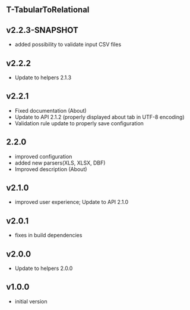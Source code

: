 T-TabularToRelational
----------

v2.2.3-SNAPSHOT
---
* added possibility to validate input CSV files

v2.2.2
---
* Update to helpers 2.1.3

v2.2.1
---
* Fixed documentation (About)
* Update to API 2.1.2 (properly displayed about tab in UTF-8 encoding)
* Validation rule update to properly save configuration

2.2.0
---
* improved configuration
* added new parsers(XLS, XLSX, DBF)
* Improved description (About)

v2.1.0
---
* improved user experience; Update to API 2.1.0

v2.0.1
---
* fixes in build dependencies

v2.0.0
---
* Update to helpers 2.0.0

v1.0.0
---
* initial version
                             
